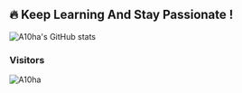## 🔥 Keep Learning And Stay Passionate !

![A10ha's GitHub stats](https://github-readme-stats-git-masterrstaa-rickstaa.vercel.app/api?username=A10ha&show_icons=true&theme=radical)

### Visitors
![A10ha](https://profile-counter.glitch.me/A10ha/count.svg)
